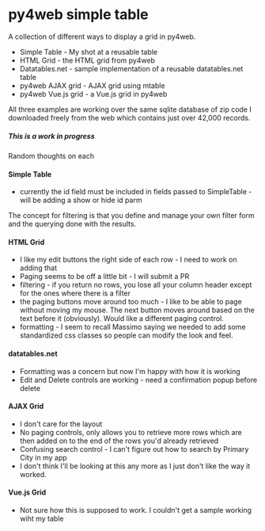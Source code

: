 # py4web simple table

A collection of different ways to display a grid in py4web.

* Simple Table - My shot at a reusable table
* HTML Grid - the HTML grid from py4web
* Datatables.net - sample implementation of a reusable datatables.net table
* py4web AJAX grid - AJAX grid using mtable
* py4web Vue.js grid - a Vue.js grid in py4web

All three examples are working over the same sqlite database of zip code I downloaded freely from the web which contains just over 42,000 records.

##### This is a work in progress

Random thoughts on each

#### Simple Table
* currently the id field must be included in fields passed to SimpleTable - will be adding a show or hide id parm

The concept for filtering is that you define and manage your own filter form and the querying done with the results.

#### HTML Grid
* I like my edit buttons the right side of each row - I need to work on adding that
* Paging seems to be off a little bit - I will submit a PR
* filtering - if you return no rows, you lose all your column header except for the ones where there is a filter
* the paging buttons move around too much - I like to be able to page without moving my mouse.  The next button moves around based on the text before it (obviously).  Would like a different paging control.
* formatting - I seem to recall Massimo saying we needed to add some standardized css classes so people can modify the look and feel.

#### datatables.net
* Formatting was a concern but now I'm happy with how it is working
* Edit and Delete controls are working - need a confirmation popup before delete

#### AJAX Grid
* I don't care for the layout
* No paging controls, only allows you to retrieve more rows which are then added on to the end of the rows you'd already retrieved
* Confusing search control - I can't figure out how to search by Primary City in my app
* I don't think I'll be looking at this any more as I just don't like the way it worked.

#### Vue.js Grid
* Not sure how this is supposed to work.  I couldn't get a sample working wiht my table

 
